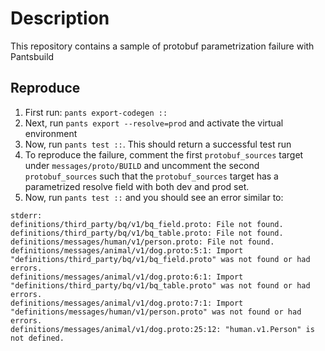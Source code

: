 # Description
This repository contains a sample of protobuf parametrization failure with Pantsbuild

## Reproduce
1. First run: `pants export-codegen ::`
2. Next, run `pants export --resolve=prod` and activate the virtual environment
3. Now, run `pants test ::`. This should return a successful test run
4. To reproduce the failure, comment the first `protobuf_sources` target under `messages/proto/BUILD` and uncomment the second `protobuf_sources` such that the `protobuf_sources` target has a parametrized resolve field with both dev and prod set.
5. Now, run `pants test ::` and you should see an error similar to:
```
stderr:
definitions/third_party/bq/v1/bq_field.proto: File not found.
definitions/third_party/bq/v1/bq_table.proto: File not found.
definitions/messages/human/v1/person.proto: File not found.
definitions/messages/animal/v1/dog.proto:5:1: Import "definitions/third_party/bq/v1/bq_field.proto" was not found or had errors.
definitions/messages/animal/v1/dog.proto:6:1: Import "definitions/third_party/bq/v1/bq_table.proto" was not found or had errors.
definitions/messages/animal/v1/dog.proto:7:1: Import "definitions/messages/human/v1/person.proto" was not found or had errors.
definitions/messages/animal/v1/dog.proto:25:12: "human.v1.Person" is not defined.
```